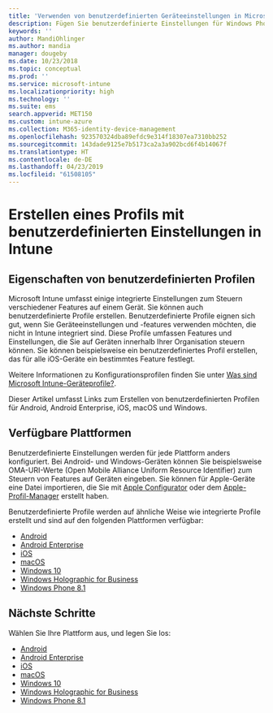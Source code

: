 ```yaml
---
title: 'Verwenden von benutzerdefinierten Geräteeinstellungen in Microsoft Intune: Azure | Microsoft-Dokumentation'
description: Fügen Sie benutzerdefinierte Einstellungen für Windows Phone-, Windows 8.1- Windows 10- (und höher), Android-, Android Enterprise-, macOS und iOS-Geräte unter Verwendung von Microsoft Intune hinzu, oder erstellen Sie ein solches Profil.
keywords: ''
author: MandiOhlinger
ms.author: mandia
manager: dougeby
ms.date: 10/23/2018
ms.topic: conceptual
ms.prod: ''
ms.service: microsoft-intune
ms.localizationpriority: high
ms.technology: ''
ms.suite: ems
search.appverid: MET150
ms.custom: intune-azure
ms.collection: M365-identity-device-management
ms.openlocfilehash: 923570324dba89efdc9e314f18307ea7310bb252
ms.sourcegitcommit: 143dade9125e7b5173ca2a3a902bcd6f4b14067f
ms.translationtype: HT
ms.contentlocale: de-DE
ms.lasthandoff: 04/23/2019
ms.locfileid: "61508105"
---
```

# <a name="create-a-profile-with-custom-settings-in-intune"></a>Erstellen eines Profils mit benutzerdefinierten Einstellungen in Intune

## <a name="what-are-custom-profiles"></a>Eigenschaften von benutzerdefinierten Profilen

Microsoft Intune umfasst einige integrierte Einstellungen zum Steuern verschiedener Features auf einem Gerät. Sie können auch benutzerdefinierte Profile erstellen. Benutzerdefinierte Profile eignen sich gut, wenn Sie Geräteeinstellungen und -features verwenden möchten, die nicht in Intune integriert sind. Diese Profile umfassen Features und Einstellungen, die Sie auf Geräten innerhalb Ihrer Organisation steuern können. Sie können beispielsweise ein benutzerdefiniertes Profil erstellen, das für alle iOS-Geräte ein bestimmtes Feature festlegt.

Weitere Informationen zu Konfigurationsprofilen finden Sie unter [Was sind Microsoft Intune-Geräteprofile?](device-profiles.md). 

Dieser Artikel umfasst Links zum Erstellen von benutzerdefinierten Profilen für Android, Android Enterprise, iOS, macOS und Windows.

## <a name="available-platforms"></a>Verfügbare Plattformen

Benutzerdefinierte Einstellungen werden für jede Plattform anders konfiguriert. Bei Android- und Windows-Geräten können Sie beispielsweise OMA-URI-Werte (Open Mobile Alliance Uniform Resource Identifier) zum Steuern von Features auf Geräten eingeben. Sie können für Apple-Geräte eine Datei importieren, die Sie mit [Apple Configurator](https://itunes.apple.com/us/app/apple-configurator-2/id1037126344?mt=12) oder dem [Apple-Profil-Manager](https://support.apple.com/profile-manager) erstellt haben.

Benutzerdefinierte Profile werden auf ähnliche Weise wie integrierte Profile erstellt und sind auf den folgenden Plattformen verfügbar:

- [Android](custom-settings-android.md)
- [Android Enterprise](custom-settings-android-for-work.md)
- [iOS](custom-settings-ios.md)
- [macOS](custom-settings-macos.md)
- [Windows 10](custom-settings-windows-10.md)
- [Windows Holographic for Business](custom-settings-windows-holographic.md)
- [Windows Phone 8.1](custom-settings-windows-phone-8-1.md)

## <a name="next-steps"></a>Nächste Schritte

Wählen Sie Ihre Plattform aus, und legen Sie los:

- [Android](custom-settings-android.md)
- [Android Enterprise](custom-settings-android-for-work.md)
- [iOS](custom-settings-ios.md)
- [macOS](custom-settings-macos.md)
- [Windows 10](custom-settings-windows-10.md)
- [Windows Holographic for Business](custom-settings-windows-holographic.md)
- [Windows Phone 8.1](custom-settings-windows-phone-8-1.md)
